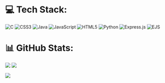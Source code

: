 

# 💻 Tech Stack:
![C](https://img.shields.io/badge/c-%2300599C.svg?style=for-the-badge&logo=c&logoColor=white) ![CSS3](https://img.shields.io/badge/css3-%231572B6.svg?style=for-the-badge&logo=css3&logoColor=white) ![Java](https://img.shields.io/badge/java-%23ED8B00.svg?style=for-the-badge&logo=openjdk&logoColor=white) ![JavaScript](https://img.shields.io/badge/javascript-%23323330.svg?style=for-the-badge&logo=javascript&logoColor=%23F7DF1E) ![HTML5](https://img.shields.io/badge/html5-%23E34F26.svg?style=for-the-badge&logo=html5&logoColor=white) ![Python](https://img.shields.io/badge/python-3670A0?style=for-the-badge&logo=python&logoColor=ffdd54) ![Express.js](https://img.shields.io/badge/express.js-%23404d59.svg?style=for-the-badge&logo=express&logoColor=%2361DAFB) ![EJS](https://img.shields.io/badge/ejs-%23B4CA65.svg?style=for-the-badge&logo=ejs&logoColor=black)
# 📊 GitHub Stats:
![](https://nirzak-streak-stats.vercel.app/?user=RSP-007&theme=dark&hide_border=false)
![](https://github-readme-stats.vercel.app/api/top-langs/?username=RSP-007&theme=dark&hide_border=false&include_all_commits=false&count_private=false&layout=compact)

![](https://github-readme-stats.vercel.app/api?username=RSP-007&theme=dark&hide_border=false&include_all_commits=false&count_private=false)


<!-- Proudly created with GPRM ( https://gprm.itsvg.in ) -->
